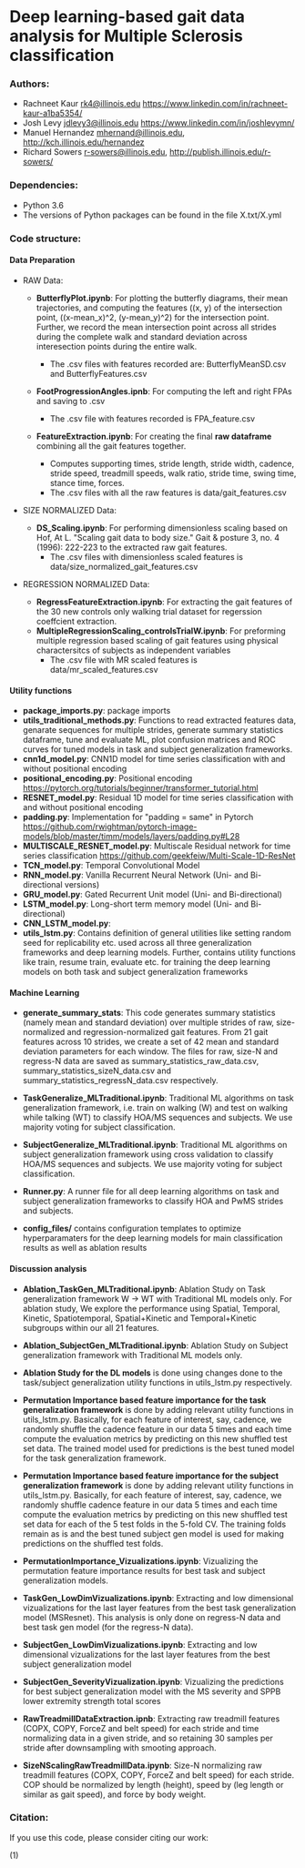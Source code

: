 # Deep learning-based gait data analysis for Multiple Sclerosis classification

### Authors:
* Rachneet Kaur rk4@illinois.edu https://www.linkedin.com/in/rachneet-kaur-a1ba5354/
* Josh Levy jdlevy3@illinois.edu https://www.linkedin.com/in/joshlevymn/
* Manuel Hernandez mhernand@illinois.edu, http://kch.illinois.edu/hernandez
* Richard Sowers r-sowers@illinois.edu, http://publish.illinois.edu/r-sowers/

### Dependencies:
* Python 3.6
* The versions of Python packages can be found in the file X.txt/X.yml

### Code structure:
#### Data Preparation
* RAW Data:
    * **ButterflyPlot.ipynb**: For plotting the butterfly diagrams, their mean trajectories, and computing the features ((x, y) of the intersection point, ((x-mean_x)^2, (y-mean_y)^2) for the intersection point.
Further, we record the mean intersection point across all strides during the complete walk and standard deviation across interesection points during the entire walk. 
        * The .csv files with features recorded are: ButterflyMeanSD.csv and ButterflyFeatures.csv

    * **FootProgressionAngles.ipnb**: For computing the left and right FPAs and saving to .csv 
        * The .csv file with features recorded is FPA_feature.csv

    * **FeatureExtraction.ipynb**: For creating the final **raw dataframe** combining all the gait features together. 
        * Computes supporting times, stride length, stride width, cadence, stride speed, treadmill speeds, walk ratio, stride time, swing time, stance time, forces. 
        * The .csv files with all the raw features is data/gait_features.csv

* SIZE NORMALIZED Data:
    *  **DS_Scaling.ipynb**: For performing dimensionless scaling based on Hof, At L. "Scaling gait data to body size." Gait & posture 3, no. 4 (1996): 222-223 to the extracted raw gait features.
        * The .csv files with dimensionless scaled features is data/size_normalized_gait_features.csv

* REGRESSION NORMALIZED Data:
    * **RegressFeatureExtraction.ipynb**: For extracting the gait features of the 30 new controls only walking trial dataset for regerssion coeffcient extraction.
    * **MultipleRegressionScaling_controlsTrialW.ipynb**: For preforming multiple regression based scaling of gait features using physical charactersitcs of subjects as independent variables
        * The .csv file with MR scaled features is data/mr_scaled_features.csv 

#### Utility functions 
* **package_imports.py**: package imports
* **utils_traditional_methods.py**: Functions to read extracted features data, genarate sequences for multiple strides, generate summary statistics dataframe, tune and evaluate ML, plot confusion matrices and ROC curves for tuned models in task and subject generalization frameworks.
* **cnn1d_model.py**: CNN1D model for time series classification with and without positional encoding
* **positional_encoding.py**: Positional encoding https://pytorch.org/tutorials/beginner/transformer_tutorial.html 
* **RESNET_model.py**: Residual 1D model for time series classification with and without positional encoding
* **padding.py**: Implementation for "padding = same" in Pytorch https://github.com/rwightman/pytorch-image-models/blob/master/timm/models/layers/padding.py#L28
* **MULTISCALE_RESNET_model.py**: Multiscale Residual network for time series classification https://github.com/geekfeiw/Multi-Scale-1D-ResNet
* **TCN_model.py**: Temporal Convolutional Model 
* **RNN_model.py**: Vanilla Recurrent Neural Network (Uni- and Bi-directional versions)
* **GRU_model.py**: Gated Recurrent Unit model (Uni- and Bi-directional)
* **LSTM_model.py**: Long-short term memory model (Uni- and Bi-directional)
* **CNN_LSTM_model.py**:
* **utils_lstm.py**: Contains definition of general utilities like setting random seed for replicability etc. used across all three generalization frameworks and deep learning models. Further, contains utility functions like train, resume train, evaluate etc. for training the deep learning models on both task and subject generalization frameworks

#### Machine Learning 
* **generate_summary_stats**: This code generates summary statistics (namely mean and standard deviation) over multiple strides of raw, size-normalized and regression-normalized gait features. From 21 gait features across 10 strides, we create a set of 42 mean and standard deviation parameters for each window. The files for raw, size-N and regress-N data are saved as summary_statistics_raw_data.csv, summary_statistics_sizeN_data.csv and summary_statistics_regressN_data.csv respectively.

* **TaskGeneralize_MLTraditional.ipynb**: Traditional ML algorithms on task generalization framework, i.e. train on walking (W) and test on walking while talking (WT) to classify HOA/MS sequences and subjects. We use majority voting for subject classification. 

* **SubjectGeneralize_MLTraditional.ipynb**: Traditional ML algorithms on subject generalization framework using cross validation to classify HOA/MS sequences and subjects. We use majority voting for subject classification. 

* **Runner.py**: A runner file for all deep learning algorithms on task and subject generalization frameworks to classify HOA and PwMS strides and subjects.

* **config_files/** contains configuration templates to optimize hyperparamaters for the deep learning models for main classification results as well as ablation results

#### Discussion analysis
* **Ablation_TaskGen_MLTraditional.ipynb**: Ablation Study on Task generalization framework W -> WT with Traditional ML models only.
For ablation study, We explore the performance using Spatial, Temporal, Kinetic, Spatiotemporal, Spatial+Kinetic and Temporal+Kinetic subgroups within our all 21 features. 

* **Ablation_SubjectGen_MLTraditional.ipynb**: Ablation Study on Subject generalization framework with Traditional ML models only.

* **Ablation Study for the DL models** is done using changes done to the task/subject generalization utility functions in utils_lstm.py respectively.

* **Permutation Importance based feature importance for the task generalization framework** is done by adding relevant utility functions in utils_lstm.py. Basically, for each feature of interest, say, cadence, we randomly shuffle the cadence feature in our data 5 times and each time compute the evaluation metrics by predicting on this new shuffled test set data. The trained model used for predictions is the best tuned model for the task generalization framework. 

* **Permutation Importance based feature importance for the subject generalization framework** is done by adding relevant utility functions in utils_lstm.py. Basically, for each feature of interest, say, cadence, we randomly shuffle cadence feature in our data 5 times and each time compute the evaluation metrics by predicting on this new shuffled test set data for each of the 5 test folds in the 5-fold CV. The training folds remain as is and the best tuned subject gen model is used for making predictions on the shuffled test folds.

* **PermutationImportance_Vizualizations.ipynb**: Vizualizing the permutation feature importance results for best task and subject generalization models.

* **TaskGen_LowDimVizualizations.ipynb**: Extracting and low dimensional vizualizations for the last layer features from the best task generalization model (MSResnet). This analysis is only done on regress-N data and best task gen model (for the regress-N data). 

* **SubjectGen_LowDimVizualizations.ipynb**: Extracting and low dimensional vizualizations for the last layer features from the best subject generalization model

* **SubjectGen_SeverityVizualization.ipynb**: Vizualizing the predictions for best subject generalization model with the MS severity and SPPB lower extremity strength total scores 

* **RawTreadmillDataExtraction.ipnb**: Extracting raw treadmill features (COPX, COPY, ForceZ and belt speed) for each stride and time normalizing data in a given stride, and so retaining 30 samples per stride after downsampling with smooting approach.
* **SizeNScalingRawTreadmillData.ipynb**: Size-N normalizing raw treadmill features (COPX, COPY, ForceZ and belt speed) for each stride. COP should be normalized by length (height), speed by (leg length or similar as gait speed), and force by body weight.

### Citation:
If you use this code, please consider citing our work:

(1)
```
```
